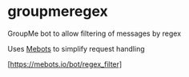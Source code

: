 # groupmeregex
GroupMe bot to allow filtering of messages by regex

Uses [Mebots](https://mebots.io/) to simplify request handling

[https://mebots.io/bot/regex_filter]
